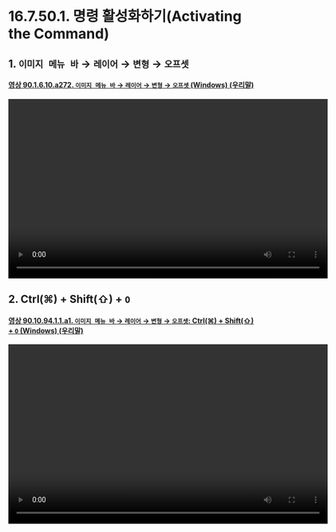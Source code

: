 # 16.7.50.1. 명령 활성화하기(Activating the Command)

<a id="16-07-50-01-s1"></a>

## 1. `이미지 메뉴 바` → `레이어` → `변형` → `오프셋`

<a id="90-01-06-10-a272"></a>

#### [영상 90.1.6.10.a272. `이미지 메뉴 바` → `레이어` → `변형` → `오프셋` (Windows) (우리말)](./90-01-06-10-transform.md#90-01-06-10-a272)
<video controls="controls" width="640" height="360" src="https://github.com/user-attachments/assets/997d78ba-7f76-4b00-9342-cc1f04a332ff"></video>

<a id="16-07-50-01-s2"></a>

## 2. Ctrl(⌘) + Shift(⇧) + `O`

<a id="90-10-94-01-01-a1"></a>

#### [영상 90.10.94.1.1.a1. `이미지 메뉴 바` → `레이어` → `변형` → `오프셋`: Ctrl(⌘) + Shift(⇧) + `O` (Windows) (우리말)](./90-10-94-01-01-ctrl_shift_s.md#90-10-94-01-01-a1)
<video controls="controls" width="640" height="360" src="https://github.com/user-attachments/assets/5e6ccbc5-6b30-4e84-b656-a443c2b58c73"></video>